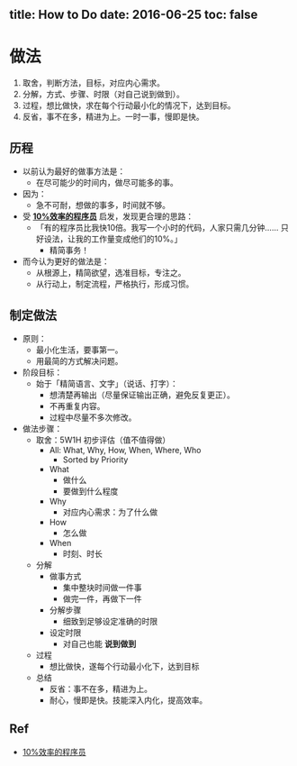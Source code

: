 title: How to Do
date: 2016-06-25
toc: false
---

# 做法

1. 取舍，判断方法，目标，对应内心需求。
2. 分解，方式、步骤、时限（对自己说到做到）。
3. 过程，想比做快，求在每个行动最小化的情况下，达到目标。
4. 反省，事不在多，精进为上。一时一事，慢即是快。

## 历程

- 以前认为最好的做事方法是：
    - 在尽可能少的时间内，做尽可能多的事。
- 因为：
    - 急不可耐，想做的事多，时间就不够。
- 受 __[10%效率的程序员](#Ref)__ 启发，发现更合理的思路：
    - 「有的程序员比我快10倍。我写一个小时的代码，人家只需几分钟…… 只好设法，让我的工作量变成他们的10%。」
        - 精简事务！
- 而今认为更好的做法是：
    - 从根源上，精简欲望，选准目标，专注之。
    - 从行动上，制定流程，严格执行，形成习惯。

## 制定做法

- 原则：
    - 最小化生活，要事第一。
    - 用最简的方式解决问题。
- 阶段目标：
    - 始于「精简语言、文字」（说话、打字）：
        - 想清楚再输出（尽量保证输出正确，避免反复更正）。
        - 不再重复内容。
        - 过程中尽量不多次修改。
- 做法步骤：
    - 取舍：5W1H 初步评估（值不值得做）
        - All: What, Why, How, When, Where, Who
            - Sorted by Priority
        - What
            - 做什么
            - 要做到什么程度
        - Why
            - 对应内心需求：为了什么做
        - How
            - 怎么做
        - When
            - 时刻、时长
    - 分解
        - 做事方式
            - 集中整块时间做一件事
            - 做完一件，再做下一件
        - 分解步骤
            - 细致到足够设定准确的时限
        - 设定时限
            - 对自己也能 __说到做到__
    - 过程
        - 想比做快，遂每个行动最小化下，达到目标
    - 总结
        - 反省：事不在多，精进为上。
        - 耐心，慢即是快。技能深入内化，提高效率。

## Ref

- [10%效率的程序员](https://github.com/ruanyf/articles/blob/master/gists/2016-01-27-01x-engineer.md)
